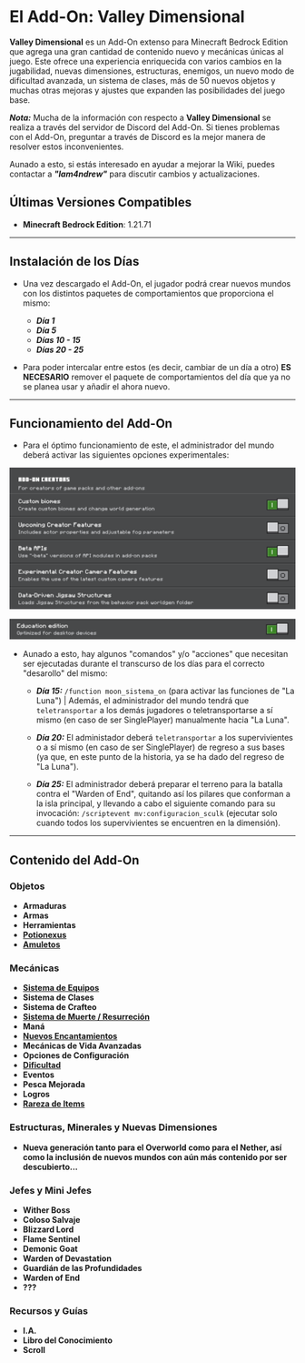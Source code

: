 # El Add-On: Valley Dimensional

**Valley Dimensional** es un Add-On extenso para Minecraft Bedrock Edition que agrega una gran cantidad de contenido nuevo y mecánicas únicas al juego. Este ofrece una experiencia enriquecida con varios cambios en la jugabilidad, nuevas dimensiones, estructuras, enemigos, un nuevo modo de dificultad avanzada, un sistema de clases, más de 50 nuevos objetos y muchas otras mejoras y ajustes que expanden las posibilidades del juego base.

***Nota:*** Mucha de la información con respecto a **Valley Dimensional** se realiza a través del servidor de Discord del Add-On. Si tienes problemas con el Add-On, preguntar a través de Discord es la mejor manera de resolver estos inconvenientes.

Aunado a esto, si estás interesado en ayudar a mejorar la Wiki, puedes contactar a ***"Iam4ndrew"*** para discutir cambios y actualizaciones.

## Últimas Versiones Compatibles

- **Minecraft Bedrock Edition**: 1.21.71

---

## Instalación de los Días

- Una vez descargado el Add-On, el jugador podrá crear nuevos mundos con los distintos paquetes de comportamientos que proporciona el mismo:

  - ***Día 1***
  - ***Día 5***
  - ***Días 10 - 15***
  - ***Días 20 - 25***
 
- Para poder intercalar entre estos (es decir, cambiar de un día a otro) **ES NECESARIO** remover el paquete de comportamientos del día que ya no se planea usar y añadir el ahora nuevo.

---

## Funcionamiento del Add-On

- Para el óptimo funcionamiento de este, el administrador del mundo deberá activar las siguientes opciones experimentales:

![opciones_experimentales](https://github.com/MiguelVeraXd/Valley-Dimensional-Wiki/blob/main/Main/Wiki/assets/crafteo/opciones_experimentales.png)

![opciones_experimentales2](https://github.com/MiguelVeraXd/Valley-Dimensional-Wiki/blob/main/Main/Wiki/assets/crafteo/opciones_experimentales2.png)

- Aunado a esto, hay algunos "comandos" y/o "acciones" que necesitan ser ejecutadas durante el transcurso de los días para el correcto "desarollo" del mismo:

  - ***Día 15:*** `/function moon_sistema_on` (para activar las funciones de "La Luna") | Además, el administrador del mundo tendrá que `teletransportar` a los demás jugadores o teletransportarse a sí mismo (en caso de ser SinglePlayer) manualmente hacia "La Luna".

  - ***Día 20:*** El administador deberá `teletransportar` a los supervivientes o a sí mismo (en caso de ser SinglePlayer) de regreso a sus bases (ya que, en este punto de la historia, ya se ha dado del regreso de "La Luna").

  - ***Día 25:*** El administrador deberá preparar el terreno para la batalla contra el "Warden of End", quitando así los pilares que conforman a la isla principal, y llevando a cabo el siguiente comando para su invocación: `/scriptevent mv:configuracion_sculk` (ejecutar solo cuando todos los supervivientes se encuentren en la dimensión).

---

## Contenido del Add-On

### Objetos

- **Armaduras**
- **Armas**
- **Herramientas**
- [**Potionexus**](https://github.com/MiguelVeraXd/Valley-Dimensional-Wiki/blob/main/Main/Wiki/potionexus.md)
- [**Amuletos**](https://github.com/MiguelVeraXd/Valley-Dimensional-Wiki/blob/main/Main/Wiki/amuletos.md)

### Mecánicas

- [**Sistema de Equipos**](https://github.com/MiguelVeraXd/Valley-Dimensional-Wiki/blob/main/Main/Wiki/sistema%20de%20equipos.md)
- **Sistema de Clases**
- **Sistema de Crafteo**
- [**Sistema de Muerte / Resurreción**](https://github.com/MiguelVeraXd/Valley-Dimensional-Wiki/blob/main/Main/Wiki/sistema%20de%20muerte-resurreccion.md)
- **Maná**
- [**Nuevos Encantamientos**](https://github.com/MiguelVeraXd/Valley-Dimensional-Wiki/blob/main/Main/Wiki/encantamientos.md)
- **Mecánicas de Vida Avanzadas**
- **Opciones de Configuración**
- [**Dificultad**](https://github.com/MiguelVeraXd/Valley-Dimensional-Wiki/blob/main/Main/Wiki/dificultad.md)
- **Eventos**
- **Pesca Mejorada**
- **Logros**
- [**Rareza de Items**](https://github.com/MiguelVeraXd/Valley-Dimensional-Wiki/blob/main/Main/Wiki/rareza%20de%20item.md)

### Estructuras, Minerales y Nuevas Dimensiones

- **Nueva generación tanto para el Overworld como para el Nether, así como la inclusión de nuevos mundos con aún más contenido por ser descubierto...**

### Jefes y Mini Jefes

- **Wither Boss**
- **Coloso Salvaje**
- **Blizzard Lord**
- **Flame Sentinel**
- **Demonic Goat**
- **Warden of Devastation**
- **Guardián de las Profundidades**
- **Warden of End**
- **???**

### Recursos y Guías

- **I.A.**
- **Libro del Conocimiento**
- **Scroll**
